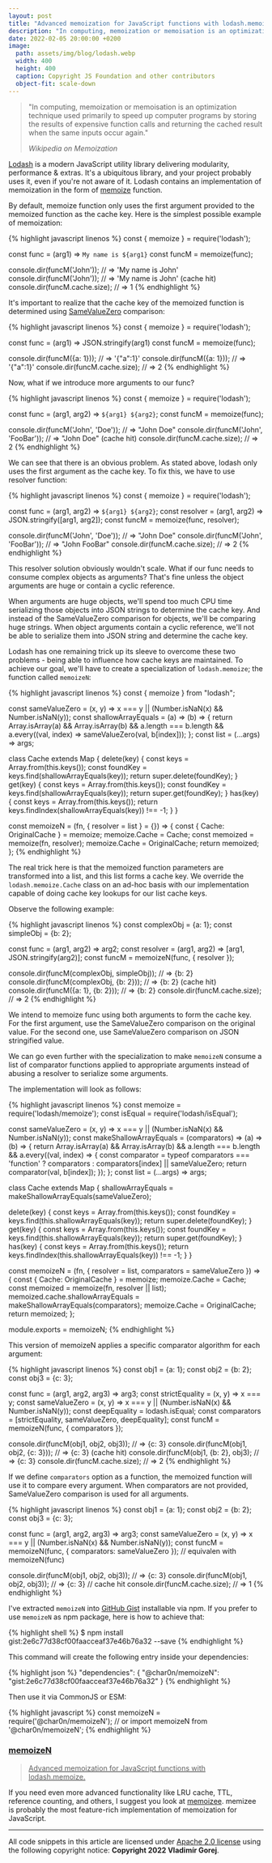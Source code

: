 ```yaml
---
layout: post
title: "Advanced memoization for JavaScript functions with lodash.memoize"
description: "In computing, memoization or memoisation is an optimization technique used primarily to speed up computer programs by storing the results of expensive function calls and returning the cached result when the same inputs occur again."
date: 2022-02-05 20:00:00 +0200
image:
  path: assets/img/blog/lodash.webp
  width: 400
  height: 400
  caption: Copyright JS Foundation and other contributors
  object-fit: scale-down
---
```


<blockquote class="blockquote lead">
  <p>
    "In computing, memoization or memoisation is an optimization technique used primarily to speed up 
    computer programs by storing the results of expensive function calls and returning the cached result
    when the same inputs occur again."
  </p>
  <footer class="blockquote-footer"><cite title="Wikipedia on Memoization">Wikipedia on Memoization</cite></footer>
</blockquote>

[Lodash](https://lodash.com/) is a modern JavaScript utility library delivering modularity, performance & extras.
It's a ubiquitous library, and your project probably uses it, even if you're not aware of it.
Lodash contains an implementation of memoization in the form of [memoize](https://lodash.com/docs/4.17.15#memoize) function. 

By default, memoize function only uses the first argument provided to the memoized function as the cache key. 
Here is the simplest possible example of memoization:

{% highlight javascript linenos %}
const { memoize } = require('lodash');

const func = (arg1) => `My name is ${arg1}`
const funcM = memoize(func);

console.dir(funcM('John')); // => 'My name is John'
console.dir(funcM('John')); // => 'My name is John' (cache hit)
console.dir(funcM.cache.size); // => 1
{% endhighlight %}

It's important to realize that the cache key of the memoized function is determined using [SameValueZero](https://tc39.es/ecma262/multipage/abstract-operations.html#sec-samevaluezero) comparison:

{% highlight javascript linenos %}
const { memoize } = require('lodash');

const func = (arg1) => JSON.stringify(arg1)
const funcM = memoize(func);

console.dir(funcM({a: 1})); // => '{"a":1}'
console.dir(funcM({a: 1})); // => '{"a":1}'
console.dir(funcM.cache.size); // => 2
{% endhighlight %}

Now, what if we introduce more arguments to our func? 

{% highlight javascript linenos %}
const { memoize } = require('lodash');

const func = (arg1, arg2) => `${arg1} ${arg2}`;
const funcM = memoize(func);

console.dir(funcM('John', 'Doe')); // => "John Doe"
console.dir(funcM('John', 'FooBar')); // => "John Doe" (cache hit)
console.dir(funcM.cache.size); // => 2
{% endhighlight %}

We can see that there is an obvious problem. As stated above, lodash only uses the first argument
as the cache key. To fix this, we have to use resolver function:

{% highlight javascript linenos %}
const { memoize } = require('lodash');

const func = (arg1, arg2) => `${arg1} ${arg2}`;
const resolver = (arg1, arg2) => JSON.stringify([arg1, arg2]);
const funcM = memoize(func, resolver);

console.dir(funcM('John', 'Doe')); // => "John Doe"
console.dir(funcM('John', 'FooBar')); // => "John FooBar"
console.dir(funcM.cache.size); // => 2
{% endhighlight %}

This resolver solution obviously wouldn't scale. What if our func needs to consume complex objects as arguments?
That's fine unless the object arguments are huge or contain a cyclic reference.

When arguments are huge objects, we'll spend too much CPU time serializing those objects into JSON strings 
to determine the cache key. And instead of the SameValueZero comparison for objects, we'll be comparing huge strings.
When object arguments contain a cyclic reference, we'll not be able to serialize them into JSON string and determine the cache key.

Lodash has one remaining trick up its sleeve to overcome these two problems - being able to influence how 
cache keys are maintained. To achieve our goal, we'll have to create a specialization of `lodash.memoize`;
the function called `memoizeN`:

{% highlight javascript linenos %}
const { memoize } from "lodash";

const sameValueZero = (x, y) => x === y || (Number.isNaN(x) && Number.isNaN(y));
const shallowArrayEquals = (a) => (b) => {
  return Array.isArray(a) && Array.isArray(b)
    && a.length === b.length
    && a.every((val, index) => sameValueZero(val, b[index]));
};
const list = (...args) => args;

class Cache extends Map {
  delete(key) {
    const keys = Array.from(this.keys());
    const foundKey = keys.find(shallowArrayEquals(key));
    return super.delete(foundKey);
  }
  get(key) {
    const keys = Array.from(this.keys());
    const foundKey = keys.find(shallowArrayEquals(key));
    return super.get(foundKey);
  }
  has(key) {
    const keys = Array.from(this.keys());
    return keys.findIndex(shallowArrayEquals(key)) !== -1;
  }
}

const memoizeN = (fn, { resolver = list } = {}) => {
  const { Cache: OriginalCache } = memoize;
  memoize.Cache = Cache;
  const memoized = memoize(fn, resolver);
  memoize.Cache = OriginalCache;
  return memoized;
};
{% endhighlight %}

The real trick here is that the memoized function parameters are transformed into a list, and this list forms a cache key.
We override the `lodash.memoize.Cache` class on an ad-hoc basis with our implementation capable of doing cache key
lookups for our list cache keys.

Observe the following example:

{% highlight javascript linenos %}
const complexObj = {a: 1};
const simpleObj = {b: 2};

const func = (arg1, arg2) => arg2;
const resolver = (arg1, arg2) => [arg1, JSON.stringify(arg2)];
const funcM = memoizeN(func, { resolver });

console.dir(funcM(complexObj, simpleObj)); // => {b: 2}
console.dir(funcM(complexObj, {b: 2})); // => {b: 2} (cache hit)
console.dir(funcM({a: 1}, {b: 2})); // => {b: 2}
console.dir(funcM.cache.size); // => 2
{% endhighlight %}

We intend to memoize func using both arguments to form the cache key. For the first argument,
use the SameValueZero comparison on the original value. For the second one, use SameValueZero comparison
on JSON stringified value.

We can go even further with the specialization to make `memoizeN` consume a list of comparator functions
applied to appropriate arguments instead of abusing a resolver to serialize some arguments.

The implementation will look as follows:

{% highlight javascript linenos %}
const memoize = require('lodash/memoize');
const isEqual = require('lodash/isEqual');

const sameValueZero = (x, y) => x === y || (Number.isNaN(x) && Number.isNaN(y));
const makeShallowArrayEquals = (comparators) => (a) => (b) => {
  return Array.isArray(a) && Array.isArray(b)
    && a.length === b.length
    && a.every((val, index) => {
      const comparator = typeof comparators === 'function' ? comparators : comparators[index] || sameValueZero;
      return comparator(val, b[index]);
    });
};
const list = (...args) => args;

class Cache extends Map {
  shallowArrayEquals = makeShallowArrayEquals(sameValueZero);

  delete(key) {
    const keys = Array.from(this.keys());
    const foundKey = keys.find(this.shallowArrayEquals(key));
    return super.delete(foundKey);
  }
  get(key) {
    const keys = Array.from(this.keys());
    const foundKey = keys.find(this.shallowArrayEquals(key));
    return super.get(foundKey);
  }
  has(key) {
    const keys = Array.from(this.keys());
    return keys.findIndex(this.shallowArrayEquals(key)) !== -1;
  }
}

const memoizeN = (fn, { resolver = list, comparators = sameValueZero }) => {
  const { Cache: OriginalCache } = memoize;
  memoize.Cache = Cache;
  const memoized = memoize(fn, resolver || list);
  memoized.cache.shallowArrayEquals = makeShallowArrayEquals(comparators);
  memoize.Cache = OriginalCache;
  return memoized;
};

module.exports = memoizeN;
{% endhighlight %}

This version of memoizeN applies a specific comparator algorithm for each argument:

{% highlight javascript linenos %}
const obj1 = {a: 1};
const obj2 = {b: 2};
const obj3 = {c: 3};

const func = (arg1, arg2, arg3) => arg3;
const strictEquality = (x, y) => x === y;
const sameValueZero = (x, y) => x === y || (Number.isNaN(x) && Number.isNaN(y));
const deepEquality = lodash.isEqual;
const comparators = [strictEquality, sameValueZero, deepEquality];
const funcM = memoizeN(func, { comparators });

console.dir(funcM(obj1, obj2, obj3)); // => {c: 3}
console.dir(funcM(obj1, obj2, {c: 3})); // => {c: 3} (cache hit)
console.dir(funcM(obj1, {b: 2}, obj3); // => {c: 3}
console.dir(funcM.cache.size); // => 2
{% endhighlight %}

If we define `comparators` option as a function, the memoized function will use it to compare every argument. 
When comparators are not provided, SameValueZero comparison is used for all arguments.

{% highlight javascript linenos %}
const obj1 = {a: 1};
const obj2 = {b: 2};
const obj3 = {c: 3};

const func = (arg1, arg2, arg3) => arg3;
const sameValueZero = (x, y) => x === y || (Number.isNaN(x) && Number.isNaN(y));
const funcM = memoizeN(func, { comparators: sameValueZero }); // equivalen with memoizeN(func)

console.dir(funcM(obj1, obj2, obj3)); // => {c: 3}
console.dir(funcM(obj1, obj2, obj3)); // => {c: 3} // cache hit
console.dir(funcM.cache.size); // => 1
{% endhighlight %}

I've extracted `memoizeN` into [GitHub Gist](https://gist.github.com/char0n/2e6c77d38cf00faacceaf37e46b76a32) installable via npm. 
If you prefer to use `memoizeN` as npm package,
here is how to achieve that:

{% highlight shell %}
 $ npm install gist:2e6c77d38cf00faacceaf37e46b76a32 --save
{% endhighlight %}

This command will create the following entry inside your dependencies:

{% highlight json %}
"dependencies": {
  "@char0n/memoizeN": "gist:2e6c77d38cf00faacceaf37e46b76a32"
}
{% endhighlight %}

Then use it via CommonJS or ESM:

{% highlight javascript %}
const memoizeN = require('@char0n/memoizeN');
// or
import memoizeN from '@char0n/memoizeN';
{% endhighlight %}

<div class="list-group mb-3">
  <a href="https://gist.github.com/char0n/2e6c77d38cf00faacceaf37e46b76a32" class="list-group-item list-group-item-action">
    <div class="d-flex w-100 justify-content-between">
      <h3 class="h5 mb-1"><i class="fa-brands fa-github"></i> memoizeN</h3>
    </div>
    <blockquote class="blockquote fs-6 mb-1">
      Advanced memoization for JavaScript functions with lodash.memoize.
    </blockquote>
    <script type="application/ld+json">
      {
        "@context": "https://schema.org",
        "@type": "SoftwareSourceCode",
        "author": { "@id": "{{ site.url }}" },
        "name": "memoizeN",
        "abstract": "Advanced memoization for JavaScript functions with lodash.memoize.",
        "codeRepository": "https://gist.github.com/char0n/2e6c77d38cf00faacceaf37e46b76a32"
      }
    </script>
  </a>
</div>

If you need even more advanced functionality like LRU cache, TTL, reference counting, and others,
I suggest you look at [memoizee](https://github.com/medikoo/memoizee). memizee is probably the most
feature-rich implementation of memoization for JavaScript.

---

<div class="alert alert-info" role="alert">
  All code snippets in this article are licensed under <a href="https://www.apache.org/licenses/LICENSE-2.0">Apache 2.0 license</a> using the following copyright notice: <strong>Copyright 2022 Vladimír Gorej</strong>.
</div>